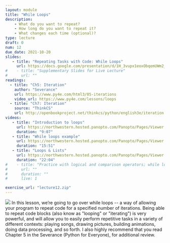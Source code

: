 ```yaml
---
layout: module
title: "While Loops"
description:
    - What do you want to repeat?
    - How long do you want to repeat it?
    - What changes each time (optional)?
type: lecture
draft: 0
num: 12
due_date: 2021-10-20
slides: 
   - title: "Repeating Tasks with Code: While Loops"
     url: https://docs.google.com/presentation/d/1H_3vupx1eoxObqemUWm2_CKi6jXjemyGc8EkEPwMJHE/edit?usp=sharing
#    - title: "Supplementary Slides for Live Lecture"
#      url: ""
readings:
  - title: "Ch5: Iteration"
    author: "Severance"
    url: https://www.py4e.com/html3/05-iterations
    video_url: https://www.py4e.com/lessons/loops
  - title: "Ch7: Iteration"
    source: "ThinkCS"
    url: http://openbookproject.net/thinkcs/python/english3e/iteration.html
videos:
   - title: "Introduction to loops"
     url: https://northwestern.hosted.panopto.com/Panopto/Pages/Viewer.aspx?id=71cdc77e-9596-4a98-98cf-adc20157ffaf
     duration: "9:07"
   - title: "While loops example"
     url: https://northwestern.hosted.panopto.com/Panopto/Pages/Viewer.aspx?id=a0062143-f53a-4030-ac0a-adc20157ff1b
     duration: "15:51"
   - title: "Loops & Lists"
     url: https://northwestern.hosted.panopto.com/Panopto/Pages/Viewer.aspx?id=810e2b71-aa2e-4b78-beef-adc20157fe57
     duration: "22:04"
#    - title: "Practice with logical and comparison operators; while loops"
#      url: ""
#      duration: ""
#      live: 1

exercise_url: "lecture12.zip"
---
```


<img class="module-image" src="/fall2021/assets/images/lectures/loops.gif" /> In this lesson, we’re going to go over while loops -- a way of allowing your program to repeat code for a specified number of iterations. Being able to repeat code blocks (also know as "looping" or "iterating") is very powerful, and will allow you to easily perform repetitive tasks in a variety of different contexts: playing songs, drawing pictures, building animations, doing data processing, and so forth. I also highly recommend that you read Chapter 5 in the Severance (Python for Everyone), for additional review.


